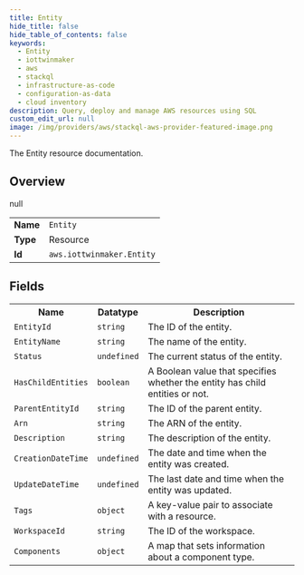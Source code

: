 ```yaml
---
title: Entity
hide_title: false
hide_table_of_contents: false
keywords:
  - Entity
  - iottwinmaker
  - aws
  - stackql
  - infrastructure-as-code
  - configuration-as-data
  - cloud inventory
description: Query, deploy and manage AWS resources using SQL
custom_edit_url: null
image: /img/providers/aws/stackql-aws-provider-featured-image.png
---
```

The Entity resource documentation.

## Overview
<table><tbody>
<tr><td><b>Name</b></td><td><code>Entity</code></td></tr>
<tr><td><b>Type</b></td><td>Resource</td></tr>
null
<tr><td><b>Id</b></td><td><code>aws.iottwinmaker.Entity</code></td></tr>
</tbody></table>

## Fields
<table><tbody>
<tr><th>Name</th><th>Datatype</th><th>Description</th></tr>
<tr><td><code>EntityId</code></td><td><code>string</code></td><td>The ID of the entity.</td></tr><tr><td><code>EntityName</code></td><td><code>string</code></td><td>The name of the entity.</td></tr><tr><td><code>Status</code></td><td><code>undefined</code></td><td>The current status of the entity.</td></tr><tr><td><code>HasChildEntities</code></td><td><code>boolean</code></td><td>A Boolean value that specifies whether the entity has child entities or not.</td></tr><tr><td><code>ParentEntityId</code></td><td><code>string</code></td><td>The ID of the parent entity.</td></tr><tr><td><code>Arn</code></td><td><code>string</code></td><td>The ARN of the entity.</td></tr><tr><td><code>Description</code></td><td><code>string</code></td><td>The description of the entity.</td></tr><tr><td><code>CreationDateTime</code></td><td><code>undefined</code></td><td>The date and time when the entity was created.</td></tr><tr><td><code>UpdateDateTime</code></td><td><code>undefined</code></td><td>The last date and time when the entity was updated.</td></tr><tr><td><code>Tags</code></td><td><code>object</code></td><td>A key-value pair to associate with a resource.</td></tr><tr><td><code>WorkspaceId</code></td><td><code>string</code></td><td>The ID of the workspace.</td></tr><tr><td><code>Components</code></td><td><code>object</code></td><td>A map that sets information about a component type.</td></tr>
</tbody></table>